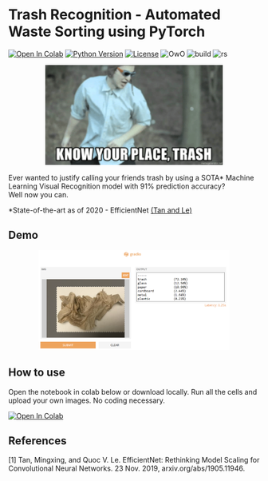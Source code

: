 # Trash Recognition - Automated Waste Sorting using PyTorch

[![Open In Colab](https://colab.research.google.com/assets/colab-badge.svg)](https://colab.research.google.com/github/GoldenCorgi/Trash-Recognition/blob/master/WebAppRecognition.ipynb) 
[![Python Version](https://img.shields.io/badge/python-3.6-blue.svg)](https://github.com/GoldenCorgi/just-time-it)
[![License](https://img.shields.io/badge/License-Apache%202.0-blue.svg)](https://opensource.org/licenses/Apache-2.0) 
![OwO](https://img.shields.io/badge/OwO-what's%20this-blueviolet.svg) 
![build](https://img.shields.io/badge/build-passing-brightgreen)
![rs](https://img.shields.io/badge/relationship-failing-red)

<p align="center">
  <img height="200" src="https://raw.githubusercontent.com/GoldenCorgi/Trash-Recognition/master/static/knowyourplace.png" alt="trash"/>
</p>

Ever wanted to justify calling your friends trash by using a SOTA* Machine Learning Visual Recognition model with 91% prediction accuracy?   
Well now you can.

*State-of-the-art as of 2020 - EfficientNet [(Tan and Le)](#1)

## Demo

<p align="center">
  <img height="200" src="https://raw.githubusercontent.com/GoldenCorgi/Trash-Recognition/master/static/demo.png" alt="demo"/>
</p>

## How to use

Open the notebook in colab below or download locally. Run all the cells and upload your own images. No coding necessary. 

[![Open In Colab](https://colab.research.google.com/assets/colab-badge.svg)](https://colab.research.google.com/github/GoldenCorgi/Trash-Recognition/blob/master/WebAppRecognition.ipynb)

## References

<a id="1">[1]</a>
Tan, Mingxing, and Quoc V. Le. EfficientNet: Rethinking Model Scaling for Convolutional Neural Networks. 23 Nov. 2019, arxiv.org/abs/1905.11946.

